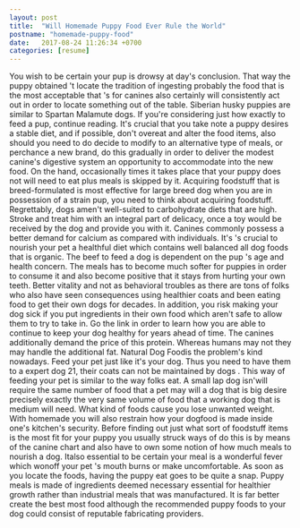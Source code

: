 ```yaml
---
layout: post
title:  "Will Homemade Puppy Food Ever Rule the World"
postname: "homemade-puppy-food"
date:   2017-08-24 11:26:34 +0700
categories: [resume]
---
```

You wish to be certain your pup is drowsy at day's conclusion. That way the puppy obtained 't locate the tradition of ingesting probably the food that is the most acceptable that 's for canines also certainly will consistently act out in order to locate something out of the table. Siberian husky puppies are similar to Spartan Malamute dogs. If you're considering just how exactly to feed a pup, continue reading. It's crucial that you take note a puppy desires a stable diet, and if possible, don't overeat and alter the food items, also should you need to do decide to modify to an alternative type of meals, or perchance a new brand, do this gradually in order to deliver the modest canine's digestive system an opportunity to accommodate into the new food. On the hand, occasionally times it takes place that your puppy does not will need to eat plus meals is skipped by it. Acquiring foodstuff that is breed-formulated is most effective for large breed dog when you are in possession of a strain pup, you need to think about acquiring foodstuff. Regrettably, dogs amen't well-suited to carbohydrate diets that are high. Stroke and treat him with an integral part of delicacy, once a toy would be received by the dog and provide you with it. Canines commonly possess a better demand for calcium as compared with individuals. It's 's crucial to nourish your pet a healthful diet which contains well balanced all dog foods that is organic. The beef to feed a dog is dependent on the pup 's age and health concern. The meals has to become much softer for puppies in order to consume it and also become positive that it stays from hurting your own teeth. Better vitality and not as behavioral troubles as there are tons of folks who also have seen consequences using healthier coats and been eating food to get their own dogs for decades. In addition, you risk making your dog sick if you put ingredients in their own food which aren't safe to allow them to try to take in. Go the link in order to learn how you are able to continue to keep your dog healthy for years ahead of time. The canines additionally demand the price of this protein. Whereas humans may not they may handle the additional fat. Natural Dog Foodis the problem's kind nowadays. Feed your pet just like it's your dog. Thus you need to have them to a expert dog 21, their coats can not be maintained by dogs . This way of feeding your pet is similar to the way folks eat. A small lap dog isn'will require the same number of food that a pet may will a dog that is big desire precisely exactly the very same volume of food that a working dog that is medium will need. What kind of foods cause you lose unwanted weight. With homemade you will also restrain how your dogfood is made inside one's kitchen's security. Before finding out just what sort of foodstuff items is the most fit for your puppy you usually struck ways of do this is by means of the canine chart and also have to own some notion of how much meals to nourish a dog. Italso essential to be certain your meal is a wonderful fever which wonoff your pet 's mouth burns or make uncomfortable. As soon as you locate the foods, having the puppy eat goes to be quite a snap. Puppy meals is made of ingredients deemed necessary essential for healthier growth rather than industrial meals that was manufactured. It is far better create the best most food although the recommended puppy foods to your dog could consist of reputable fabricating providers.
